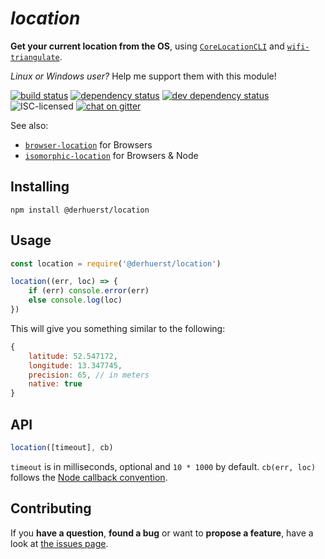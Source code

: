 # *location*

**Get your current location from the OS**, using [`CoreLocationCLI`](https://github.com/fulldecent/corelocationcli) and [`wifi-triangulate`](https://github.com/watson/wifi-triangulate).

*Linux or Windows user?* Help me support them with this module!

[![build status](https://img.shields.io/travis/derhuerst/location.svg)](https://travis-ci.org/derhuerst/location)
[![dependency status](https://img.shields.io/david/derhuerst/location.svg)](https://david-dm.org/derhuerst/location)
[![dev dependency status](https://img.shields.io/david/dev/derhuerst/location.svg)](https://david-dm.org/derhuerst/location#info=devDependencies)
![ISC-licensed](https://img.shields.io/github/license/derhuerst/location.svg)
[![chat on gitter](https://badges.gitter.im/derhuerst.svg)](https://gitter.im/derhuerst)

See also:

- [`browser-location`](https://github.com/derhuerst/browser-location) for Browsers
- [`isomorphic-location`](https://github.com/derhuerst/isomorphic-location) for Browsers & Node


## Installing

```shell
npm install @derhuerst/location
```


## Usage

```js
const location = require('@derhuerst/location')

location((err, loc) => {
	if (err) console.error(err)
	else console.log(loc)
})
```

This will give you something similar to the following:

```js
{
	latitude: 52.547172,
	longitude: 13.347745,
	precision: 65, // in meters
	native: true
}
```

## API

```js
location([timeout], cb)
```

`timeout` is in milliseconds, optional and `10 * 1000` by default. `cb(err, loc)` follows the [Node callback convention](https://stackoverflow.com/a/40512067).


## Contributing

If you **have a question**, **found a bug** or want to **propose a feature**, have a look at [the issues page](https://github.com/derhuerst/location/issues).
